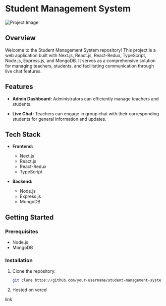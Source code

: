 # Student Management System

![Project Image](./path/to/your/project-image.png) 

## Overview

Welcome to the Student Management System repository! This project is a web application built with Next.js, React.js, React-Redux, TypeScript, Node.js, Express.js, and MongoDB. It serves as a comprehensive solution for managing teachers, students, and facilitating communication through live chat features.

## Features

- **Admin Dashboard:** Administrators can efficiently manage teachers and students.

- **Live Chat:** Teachers can engage in group chat with their corresponding students for general information and updates.

## Tech Stack

- **Frontend:**
  - Next.js
  - React.js
  - React-Redux
  - TypeScript

- **Backend:**
  - Node.js
  - Express.js
  - MongoDB

## Getting Started

### Prerequisites

- Node.js
- MongoDB

### Installation

1. Clone the repository:

   ```bash
   git clone https://github.com/your-username/student-management-system.git

2. Hosted on vercel

link 
